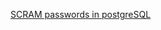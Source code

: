 
[SCRAM passwords in postgreSQL](https://www.crunchydata.com/blog/how-to-upgrade-postgresql-passwords-to-scram)

